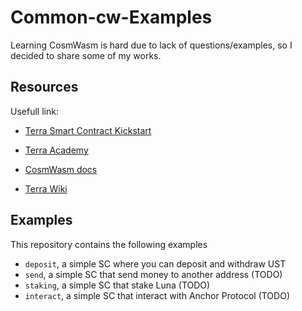 # Common-cw-Examples

Learning CosmWasm is hard due to lack of questions/examples, so I decided to share some of my works.

## Resources

Usefull link:

- [Terra Smart Contract Kickstart](https://medium.com/terra-money/terra-smart-contract-kickstart-ae1c957a098c)

- [Terra Academy](https://academy.terra.money/courses/cosmwasm-smart-contracts-i)

- [CosmWasm docs](https://docs.cosmwasm.com/docs/1.0/)

- [Terra Wiki](https://terrawiki.org/en/home)


## Examples

This repository contains the following examples

- `deposit`, a simple SC where you can deposit and withdraw UST
- `send`, a simple SC that send money to another address (TODO)
- `staking`, a simple SC that stake Luna (TODO)
- `interact`, a simple SC that interact with Anchor Protocol (TODO)

